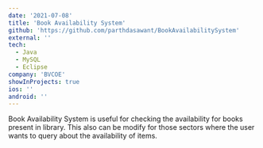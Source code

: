 ```yaml
---
date: '2021-07-08'
title: 'Book Availability System'
github: 'https://github.com/parthdasawant/BookAvailabilitySystem'
external: ''
tech:
  - Java
  - MySQL
  - Eclipse
company: 'BVCOE'
showInProjects: true
ios: ''
android: ''
---
```


Book Availability System is useful for checking the availability for books present in library. This also can be modify for those sectors where the user wants to query about the availability of items.
